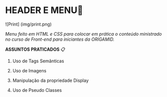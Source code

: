 # HEADER E MENU:rocket:

![Print] (img/print.png)

*Menu feito em HTML e CSS para colocar em prática o conteúdo ministrado no curso de Front-end para iniciantes da ORIGAMID.*

**ASSUNTOS PRATICADOS** :clipboard:

1. Uso de Tags Semânticas

2. Uso de Imagens

3. Manipulação da propriedade Display

4. Uso de Pseudo Classes


